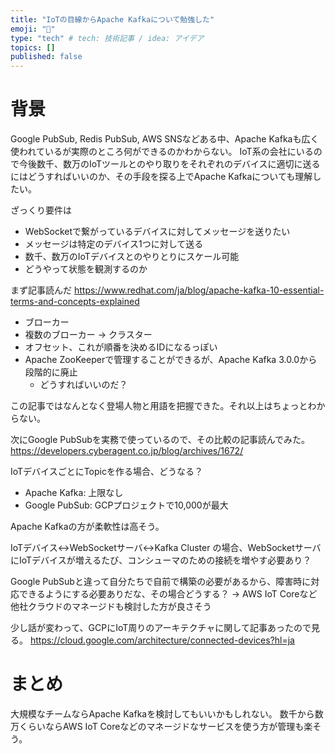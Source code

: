 ```yaml
---
title: "IoTの目線からApache Kafkaについて勉強した"
emoji: "🐙"
type: "tech" # tech: 技術記事 / idea: アイデア
topics: []
published: false
---
```


# 背景
Google PubSub, Redis PubSub, AWS SNSなどある中、Apache Kafkaも広く使われているが実際のところ何ができるのかわからない。
IoT系の会社にいるので今後数千、数万のIoTツールとのやり取りをそれぞれのデバイスに適切に送るにはどうすればいいのか、その手段を探る上でApache Kafkaについても理解したい。

ざっくり要件は
- WebSocketで繋がっているデバイスに対してメッセージを送りたい
- メッセージは特定のデバイス1つに対して送る
- 数千、数万のIoTデバイスとのやりとりにスケール可能
- どうやって状態を観測するのか


まず記事読んだ
https://www.redhat.com/ja/blog/apache-kafka-10-essential-terms-and-concepts-explained


- ブローカー
- 複数のブローカー -> クラスター
- オフセット、これが順番を決めるIDになるっぽい
- Apache ZooKeeperで管理することができるが、Apache Kafka 3.0.0から段階的に廃止
    - どうすればいいのだ？


この記事ではなんとなく登場人物と用語を把握できた。それ以上はちょっとわからない。

次にGoogle PubSubを実務で使っているので、その比較の記事読んでみた。
https://developers.cyberagent.co.jp/blog/archives/1672/

IoTデバイスごとにTopicを作る場合、どうなる？

- Apache Kafka: 上限なし
- Google PubSub: GCPプロジェクトで10,000が最大

Apache Kafkaの方が柔軟性は高そう。

IoTデバイス<->WebSocketサーバ<->Kafka Cluster
の場合、WebSocketサーバにIoTデバイスが増えるたび、コンシューマのための接続を増やす必要あり？

Google PubSubと違って自分たちで自前で構築の必要があるから、障害時に対応できるようにする必要ありだな、その場合どうする？ -> AWS IoT Coreなど他社クラウドのマネージドも検討した方が良さそう

少し話が変わって、GCPにIoT周りのアーキテクチャに関して記事あったので見る。
https://cloud.google.com/architecture/connected-devices?hl=ja


# まとめ
大規模なチームならApache Kafkaを検討してもいいかもしれない。
数千から数万くらいならAWS IoT Coreなどのマネージドなサービスを使う方が管理も楽そう。